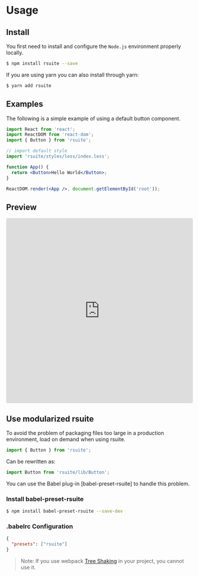 # Usage

## Install

You first need to install and configure the `Node.js` environment properly locally.

```bash
$ npm install rsuite --save
```

If you are using yarn you can also install through yarn:

```bash
$ yarn add rsuite
```

## Examples

The following is a simple example of using a default button component.

```jsx
import React from 'react';
import ReactDOM from 'react-dom';
import { Button } from 'rsuite';

// import default style
import 'rsuite/styles/less/index.less';

function App() {
  return <Button>Hello World</Button>;
}

ReactDOM.render(<App />, document.getElementById('root'));
```

## Preview

<iframe src="https://codesandbox.io/embed/k9v972q3lr" style="width:100%; height:500px; border:0; border-radius: 4px; overflow:hidden;" sandbox="allow-modals allow-forms allow-popups allow-scripts allow-same-origin"></iframe>

## Use modularized rsuite

To avoid the problem of packaging files too large in a production environment, load on demand when using rsuite.

```js
import { Button } from 'rsuite';
```

Can be rewritten as:

```js
import Button from 'rsuite/lib/Button';
```

You can use the Babel plug-in [babel-preset-rsuite] to handle this problem.

### Install babel-preset-rsuite

```bash
$ npm install babel-preset-rsuite --save-dev
```

### .babelrc Configuration

```json
{
  "presets": ["rsuite"]
}
```

> Note: If you use webpack [Tree Shaking](https://webpack.js.org/guides/tree-shaking/) in your project, you cannot use it.
